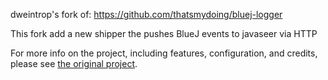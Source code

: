 dweintrop's fork of: https://github.com/thatsmydoing/bluej-logger

This fork add a new shipper the pushes BlueJ events to javaseer via HTTP

For more info on the project, including features, configuration, and credits, please see [the original project](https://github.com/thatsmydoing/bluej-logger).

